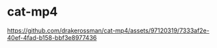 # cat-mp4



https://github.com/drakerossman/cat-mp4/assets/97120319/7333af2e-40ef-4fad-b158-bbf3e8977436

